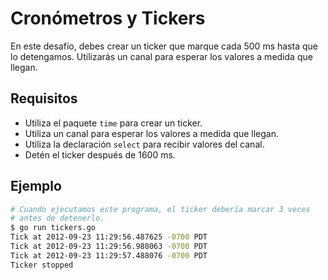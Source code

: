 # Cronómetros y Tickers

En este desafío, debes crear un ticker que marque cada 500 ms hasta que lo detengamos. Utilizarás un canal para esperar los valores a medida que llegan.

## Requisitos

- Utiliza el paquete `time` para crear un ticker.
- Utiliza un canal para esperar los valores a medida que llegan.
- Utiliza la declaración `select` para recibir valores del canal.
- Detén el ticker después de 1600 ms.

## Ejemplo

```sh
# Cuando ejecutamos este programa, el ticker debería marcar 3 veces
# antes de detenerlo.
$ go run tickers.go
Tick at 2012-09-23 11:29:56.487625 -0700 PDT
Tick at 2012-09-23 11:29:56.988063 -0700 PDT
Tick at 2012-09-23 11:29:57.488076 -0700 PDT
Ticker stopped
```
